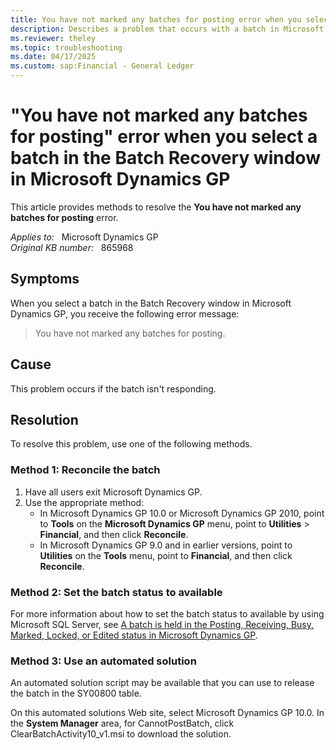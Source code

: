 ```yaml
---
title: You have not marked any batches for posting error when you select a batch in the Batch Recovery window in Microsoft Dynamics GP
description: Describes a problem that occurs with a batch in Microsoft Dynamics GP. Provides methods that you can use to resolve this problem.
ms.reviewer: theley
ms.topic: troubleshooting
ms.date: 04/17/2025
ms.custom: sap:Financial - General Ledger
---
```

# "You have not marked any batches for posting" error when you select a batch in the Batch Recovery window in Microsoft Dynamics GP

This article provides methods to resolve the **You have not marked any batches for posting**  error.

_Applies to:_ &nbsp; Microsoft Dynamics GP  
_Original KB number:_ &nbsp; 865968

## Symptoms

When you select a batch in the Batch Recovery window in Microsoft Dynamics GP, you receive the following error message:
> You have not marked any batches for posting.

## Cause

This problem occurs if the batch isn't responding.

## Resolution

To resolve this problem, use one of the following methods.

### Method 1: Reconcile the batch

1. Have all users exit Microsoft Dynamics GP.
2. Use the appropriate method:
    - In Microsoft Dynamics GP 10.0 or Microsoft Dynamics GP 2010, point to
     **Tools** on the **Microsoft Dynamics GP** menu, point to **Utilities** > **Financial**, and then click **Reconcile**.
    - In Microsoft Dynamics GP 9.0 and in earlier versions, point to **Utilities** on the **Tools** menu, point to **Financial**, and then click
 **Reconcile**.

### Method 2: Set the batch status to available

For more information about how to set the batch status to available by using Microsoft SQL Server, see [A batch is held in the Posting, Receiving, Busy, Marked, Locked, or Edited status in Microsoft Dynamics GP](./a-batch-is-held-in-the-several-statuses.md).

### Method 3: Use an automated solution

An automated solution script may be available that you can use to release the batch in the SY00800 table.

On this automated solutions Web site, select Microsoft Dynamics GP 10.0. In the **System Manager** area, for CannotPostBatch, click ClearBatchActivity10_v1.msi to download the solution.
